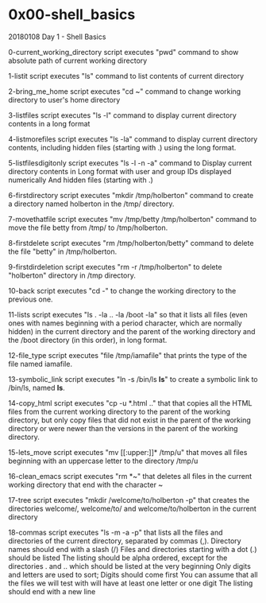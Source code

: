# 0x00-shell_basics

20180108 Day 1 - Shell Basics

0-current_working_directory
	 script executes "pwd" command to show absolute path of current working directory

1-listit
	script executes "ls" command to list contents of current directory

2-bring_me_home
	script executes "cd ~" command to change working directory to user's home directory

3-listfiles
	script executes "ls -l" command to display current directory contents in a long format

4-listmorefiles
	script executes "ls -la" command to display current directory contents, including hidden files (starting with .) using the long format.

5-listfilesdigitonly
	script executes "ls -l -n -a" command to Display current directory contents in Long format with user and group IDs displayed numerically And hidden files (starting with .)

6-firstdirectory
	script executes "mkdir /tmp/holberton" command to create a directory named holberton in the /tmp/ directory.

7-movethatfile
	script executes "mv /tmp/betty /tmp/holberton" command to move the file betty from /tmp/ to /tmp/holberton.

8-firstdelete
	script executes "rm /tmp/holberton/betty" command to delete the file "betty" in /tmp/holberton.

9-firstdirdeletion
	script executes "rm -r /tmp/holberton" to delete "holberton" directory in /tmp directory.

10-back
	script executes "cd -" to change the working directory to the previous one.

11-lists
	script executes "ls . -la .. -la /boot -la" so that it lists all files (even ones with names beginning with a period character, which are normally hidden) in the current directory and the parent of the working directory and the /boot directory (in this order), in long format.

12-file_type
	script executes "file /tmp/iamafile" that prints the type of the file named iamafile.

13-symbolic_link
	script executes "ln -s /bin/ls __ls__" to create a symbolic link to /bin/ls, named __ls__.

14-copy_html
	script executes "cp -u *.html .." that that copies all the HTML files from the current working directory to the parent of the working directory, but only copy files that did not exist in the parent of the working directory or were newer than the versions in the parent of the working directory.

15-lets_move
	script executes "mv [[:upper:]]* /tmp/u" that moves all files beginning with an uppercase letter to the directory /tmp/u

16-clean_emacs
	script executes "rm *~" that deletes all files in the current working directory that end with the character ~

17-tree
	script executes "mkdir /welcome/to/holberton -p" that creates the directories welcome/, welcome/to/ and welcome/to/holberton in the current directory

18-commas
	script executes "ls -m -a -p" that lists all the files and directories of the current directory, separated by commas (,).
	Directory names should end with a slash (/)
	Files and directories starting with a dot (.) should be listed
	The listing should be alpha ordered, except for the directories . and .. which should be listed at the very beginning
	Only digits and letters are used to sort; Digits should come first
	You can assume that all the files we will test with will have at least one letter or one digit
	The listing should end with a new line
